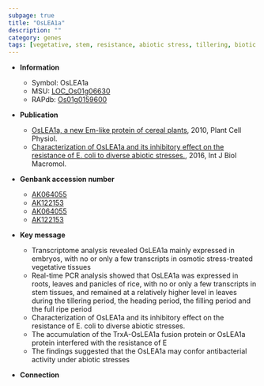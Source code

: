 ```yaml
---
subpage: true
title: "OsLEA1a"
description: ""
category: genes
tags: [vegetative, stem, resistance, abiotic stress, tillering, biotic stress]
---
```


* **Information**  
    + Symbol: OsLEA1a  
    + MSU: [LOC_Os01g06630](http://rice.plantbiology.msu.edu/cgi-bin/ORF_infopage.cgi?orf=LOC_Os01g06630)  
    + RAPdb: [Os01g0159600](http://rapdb.dna.affrc.go.jp/viewer/gbrowse_details/irgsp1?name=Os01g0159600)  

* **Publication**  
    + [OsLEA1a, a new Em-like protein of cereal plants](http://www.ncbi.nlm.nih.gov/pubmed?term=OsLEA1a,+a+new+Em-like+protein+of+cereal+plants%5BTitle%5D), 2010, Plant Cell Physiol.
    + [Characterization of OsLEA1a and its inhibitory effect on the resistance of E. coli to diverse abiotic stresses.](http://www.ncbi.nlm.nih.gov/pubmed?term=Characterization+of+OsLEA1a+and+its+inhibitory+effect+on+the+resistance+of+E.+coli+to+diverse+abiotic+stresses.%5BTitle%5D), 2016, Int J Biol Macromol.

* **Genbank accession number**  
    + [AK064055](http://www.ncbi.nlm.nih.gov/nuccore/AK064055)
    + [AK122153](http://www.ncbi.nlm.nih.gov/nuccore/AK122153)
    + [AK064055](http://www.ncbi.nlm.nih.gov/nuccore/AK064055)
    + [AK122153](http://www.ncbi.nlm.nih.gov/nuccore/AK122153)

* **Key message**  
    + Transcriptome analysis revealed OsLEA1a mainly expressed in embryos, with no or only a few transcripts in osmotic stress-treated vegetative tissues
    + Real-time PCR analysis showed that OsLEA1a was expressed in roots, leaves and panicles of rice, with no or only a few transcripts in stem tissues, and remained at a relatively higher level in leaves during the tillering period, the heading period, the filling period and the full ripe period
    + Characterization of OsLEA1a and its inhibitory effect on the resistance of E. coli to diverse abiotic stresses.
    + The accumulation of the TrxA-OsLEA1a fusion protein or OsLEA1a protein interfered with the resistance of E
    + The findings suggested that the OsLEA1a may confor antibacterial activity under abiotic stresses

* **Connection**  



